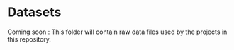 # Datasets

Coming soon : This folder will contain raw data files used by the projects in this repository.
